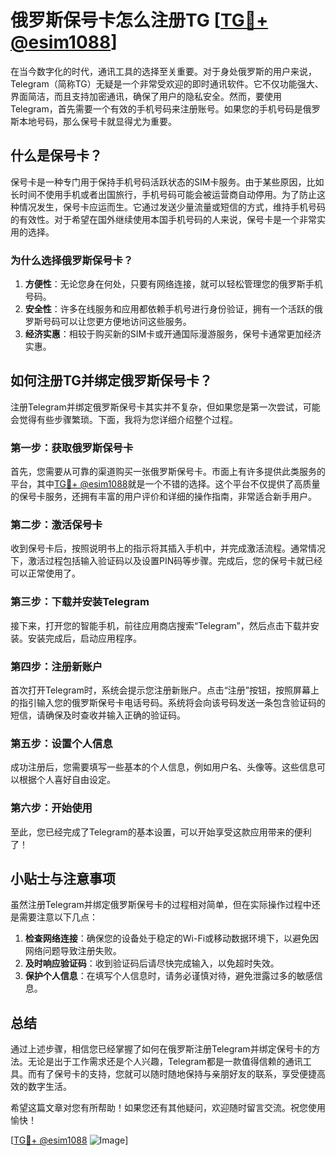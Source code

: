 # 俄罗斯保号卡怎么注册TG [[TG💪+ @esim1088](https://t.me/s/esim1088)]

在当今数字化的时代，通讯工具的选择至关重要。对于身处俄罗斯的用户来说，Telegram（简称TG）无疑是一个非常受欢迎的即时通讯软件。它不仅功能强大、界面简洁，而且支持加密通讯，确保了用户的隐私安全。然而，要使用Telegram，首先需要一个有效的手机号码来注册账号。如果您的手机号码是俄罗斯本地号码，那么保号卡就显得尤为重要。

## 什么是保号卡？

保号卡是一种专门用于保持手机号码活跃状态的SIM卡服务。由于某些原因，比如长时间不使用手机或者出国旅行，手机号码可能会被运营商自动停用。为了防止这种情况发生，保号卡应运而生。它通过发送少量流量或短信的方式，维持手机号码的有效性。对于希望在国外继续使用本国手机号码的人来说，保号卡是一个非常实用的选择。

### 为什么选择俄罗斯保号卡？

1. **方便性**：无论您身在何处，只要有网络连接，就可以轻松管理您的俄罗斯手机号码。
2. **安全性**：许多在线服务和应用都依赖手机号进行身份验证，拥有一个活跃的俄罗斯号码可以让您更方便地访问这些服务。
3. **经济实惠**：相较于购买新的SIM卡或开通国际漫游服务，保号卡通常更加经济实惠。

## 如何注册TG并绑定俄罗斯保号卡？

注册Telegram并绑定俄罗斯保号卡其实并不复杂，但如果您是第一次尝试，可能会觉得有些步骤繁琐。下面，我将为您详细介绍整个过程。

### 第一步：获取俄罗斯保号卡

首先，您需要从可靠的渠道购买一张俄罗斯保号卡。市面上有许多提供此类服务的平台，其中[TG💪+ @esim1088](https://t.me/s/esim1088)就是一个不错的选择。这个平台不仅提供了高质量的保号卡服务，还拥有丰富的用户评价和详细的操作指南，非常适合新手用户。

### 第二步：激活保号卡

收到保号卡后，按照说明书上的指示将其插入手机中，并完成激活流程。通常情况下，激活过程包括输入验证码以及设置PIN码等步骤。完成后，您的保号卡就已经可以正常使用了。

### 第三步：下载并安装Telegram

接下来，打开您的智能手机，前往应用商店搜索“Telegram”，然后点击下载并安装。安装完成后，启动应用程序。

### 第四步：注册新账户

首次打开Telegram时，系统会提示您注册新账户。点击“注册”按钮，按照屏幕上的指引输入您的俄罗斯保号卡电话号码。系统将会向该号码发送一条包含验证码的短信，请确保及时查收并输入正确的验证码。

### 第五步：设置个人信息

成功注册后，您需要填写一些基本的个人信息，例如用户名、头像等。这些信息可以根据个人喜好自由设定。

### 第六步：开始使用

至此，您已经完成了Telegram的基本设置，可以开始享受这款应用带来的便利了！

## 小贴士与注意事项

虽然注册Telegram并绑定俄罗斯保号卡的过程相对简单，但在实际操作过程中还是需要注意以下几点：

1. **检查网络连接**：确保您的设备处于稳定的Wi-Fi或移动数据环境下，以避免因网络问题导致注册失败。
2. **及时响应验证码**：收到验证码后请尽快完成输入，以免超时失效。
3. **保护个人信息**：在填写个人信息时，请务必谨慎对待，避免泄露过多的敏感信息。

## 总结

通过上述步骤，相信您已经掌握了如何在俄罗斯注册Telegram并绑定保号卡的方法。无论是出于工作需求还是个人兴趣，Telegram都是一款值得信赖的通讯工具。而有了保号卡的支持，您就可以随时随地保持与亲朋好友的联系，享受便捷高效的数字生活。

希望这篇文章对您有所帮助！如果您还有其他疑问，欢迎随时留言交流。祝您使用愉快！

[[TG💪+ @esim1088](https://t.me/s/esim1088) ![Image](https://i.postimg.cc/4NQfJmqS/Snipaste-2025-05-13-00-14-12.png)]
